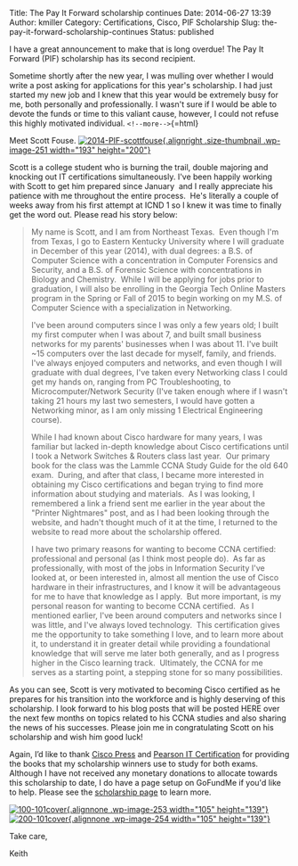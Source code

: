 Title: The Pay It Forward scholarship continues
Date: 2014-06-27 13:39
Author: kmiller
Category: Certifications, Cisco, PIF Scholarship
Slug: the-pay-it-forward-scholarship-continues
Status: published

I have a great announcement to make that is long overdue! The Pay It Forward (PIF) scholarship has its second recipient.

Sometime shortly after the new year, I was mulling over whether I would write a post asking for applications for this year's scholarship. I had just started my new job and I knew that this year would be extremely busy for me, both personally and professionally. I wasn't sure if I would be able to devote the funds or time to this valiant cause, however, I could not refuse this highly motivated individual. `<!--more-->`{=html}

Meet Scott Fouse. [![2014-PIF-scottfouse](http://www.thepacketologist.com/wp-content/uploads/2014/06/Picture-193x200.jpg){.alignright .size-thumbnail .wp-image-251 width="193" height="200"}](http://www.thepacketologist.com/wp-content/uploads/2014/06/Picture.jpg)

Scott is a college student who is burning the trail, double majoring and knocking out IT certifications simultaneously. I've been happily working with Scott to get him prepared since January  and I really appreciate his patience with me throughout the entire process.  He's literally a couple of weeks away from his first attempt at ICND 1 so I knew it was time to finally get the word out. Please read his story below:

> My name is Scott, and I am from Northeast Texas.  Even though I'm from Texas, I go to Eastern Kentucky University where I will graduate in December of this year (2014), with dual degrees: a B.S. of Computer Science with a concentration in Computer Forensics and Security, and a B.S. of Forensic Science with concentrations in Biology and Chemistry.  While I will be applying for jobs prior to graduation, I will also be enrolling in the Georgia Tech Online Masters program in the Spring or Fall of 2015 to begin working on my M.S. of Computer Science with a specialization in Networking.
>
> I've been around computers since I was only a few years old; I built my first computer when I was about 7, and built small business networks for my parents' businesses when I was about 11. I've built \~15 computers over the last decade for myself, family, and friends.  I've always enjoyed computers and networks, and even though I will graduate with dual degrees, I've taken every Networking class I could get my hands on, ranging from PC Troubleshooting, to Microcomputer/Network Security (I've taken enough where if I wasn't taking 21 hours my last two semesters, I would have gotten a Networking minor, as I am only missing 1 Electrical Engineering course).
>
> While I had known about Cisco hardware for many years, I was familiar but lacked in-depth knowledge about Cisco certifications until I took a Network Switches & Routers class last year.  Our primary book for the class was the Lammle CCNA Study Guide for the old 640 exam.  During, and after that class, I became more interested in obtaining my Cisco certifications and began trying to find more information about studying and materials.  As I was looking, I remembered a link a friend sent me earlier in the year about the "Printer Nightmares" post, and as I had been looking through the website, and hadn't thought much of it at the time, I returned to the website to read more about the scholarship offered.
>
> I have two primary reasons for wanting to become CCNA certified: professional and personal (as I think most people do).  As far as professionally, with most of the jobs in Information Security I've looked at, or been interested in, almost all mention the use of Cisco hardware in their infrastructures, and I know it will be advantageous for me to have that knowledge as I apply.  But more important, is my personal reason for wanting to become CCNA certified.  As I mentioned earlier, I've been around computers and networks since I was little, and I've always loved technology.  This certification gives me the opportunity to take something I love, and to learn more about it, to understand it in greater detail while providing a foundational knowledge that will serve me later both generally, and as I progress higher in the Cisco learning track.  Ultimately, the CCNA for me serves as a starting point, a stepping stone for so many possibilities.

As you can see, Scott is very motivated to becoming Cisco certified as he prepares for his transition into the workforce and is highly deserving of this scholarship. I look forward to his blog posts that will be posted HERE over the next few months on topics related to his CCNA studies and also sharing the news of his successes. Please join me in congratulating Scott on his scholarship and wish him good luck!

Again, I’d like to thank [Cisco Press](http://www.ciscopress.com/) and [Pearson IT Certification](http://www.pearsonitcertification.com/) for providing the books that my scholarship winners use to study for both exams. Although I have not received any monetary donations to allocate towards this scholarship to date, I do have a page setup on GoFundMe if you'd like to help. Please see the [scholarship page](http://www.thepacketologist.com/pif-scholarship/ "Pay It Forward Scholarship") to learn more.

[![100-101cover](http://www.thepacketologist.com/wp-content/uploads/2014/06/showcover.asp_.jpeg){.alignnone .wp-image-253 width="105" height="139"}](http://http://www.ciscopress.com/store/ccent-ccna-icnd1-100-101-official-cert-guide-9781587143854)[![200-101cover](http://www.thepacketologist.com/wp-content/uploads/2014/06/showcover.asp-2.jpeg){.alignnone .wp-image-254 width="105" height="139"}](http://www.ciscopress.com/store/ccna-routing-and-switching-icnd2-200-101-official-cert-9781587143731)

Take care,

Keith
